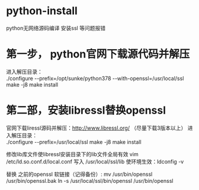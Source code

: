 # python-install
python无网络源码编译 安装ssl 等问题报错

# 第一步， python官网下载源代码并解压
进入解压目录：  
./configure --prefix=/opt/sunke/python378 --with-openssl=/usr/local/ssl
make -j8
make install



# 第二部，安装libressl替换openssl
官网下载liressl源码并解压：http://www.libressl.org/ （尽量下载3版本以上）
进入解压目录：  
./configure --prefix=/usr/local/ssl
make -j8
make install

修改lib库文件使libressl安装目录下的lib文件全局有效
vim  /etc/ld.so.conf.d/local.conf  写入 /usr/local/ssl/lib
使环境生效：ldconfig -v

替换 之前的openssl 软链接（记得备份）:
mv /usr/bin/openssl /usr/bin/openssl.bak
ln -s /usr/local/ssl/bin/openssl /usr/bin/openssl


